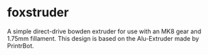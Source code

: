 # foxstruder
A simple direct-drive bowden extruder for use with an MK8 gear and 1.75mm fillament. This design is based on the Alu-Extruder made by PrintrBot.
